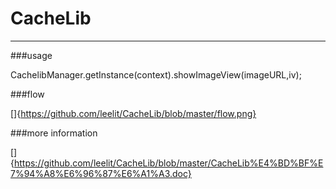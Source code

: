 # CacheLib

---

###usage

CachelibManager.getInstance(context).showImageView(imageURL,iv);

###flow

[]{https://github.com/leelit/CacheLib/blob/master/flow.png}

###more information

[]{https://github.com/leelit/CacheLib/blob/master/CacheLib%E4%BD%BF%E7%94%A8%E6%96%87%E6%A1%A3.doc}

